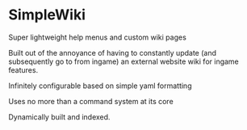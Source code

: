 # SimpleWiki
Super lightweight help menus and custom wiki pages

Built out of the annoyance of having to constantly update (and subsequently go to from ingame) an external website wiki for ingame features.

Infinitely configurable based on simple yaml formatting

Uses no more than a command system at its core

Dynamically built and indexed.
